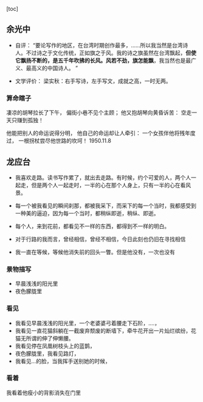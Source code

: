 [toc]

## 余光中
- 自评：
“要论写作的地区，在台湾时期创作最多，……所以我当然是台湾诗人。不过诗之于文化传统，正如旗之于风。我的诗之旗虽然在台湾飘起，**但使它飘扬不断的，是五千年吹拂的长风。风若不劲，旗怎能飘**，我当然也是最广义、最高义的中国诗人。 ”

- 文学评价：
梁实秋：右手写诗，左手写文，成就之高，一时无两。


### 算命瞎子
凄凉的胡琴拉长了下午，
偏街小巷不见个主顾；
他又抱胡琴向黄昏诉苦：
空走一天只赚到孤独！

他能把别人的命运说得分明，
他自己的命运却让人牵引：
一个女孩伴他将残年度过，
一根拐杖尝尽他世路的坎坷！
1950.11.8




## 龙应台

- 我喜欢走路。读书写作累了，就出去走路。有时候，约个可爱的人，两个人一起走，但是两个人一起走时，一半的心在那个人身上，只有一半的心在看风景。

- 每一个被我看见的瞬间刹那，都被我采下，而采下的每一个当时，我都感受到一种美的逼迫，因为每一个当时，都稍纵即逝，稍纵、即逝。

- 每个人，来到花前，都看见不一样的东西，都得到不一样的明白。

- 对于行路的我而言，曾经相信，曾经不相信，今日此刻也仍旧在寻找相信

- 我一直在等候，等候他消失前的回头一瞥。但是他没有，一次也没有

### 景物描写
- 早晨浅浅的阳光里
- 夜色朦胧里

### 看见
- 我看见早晨浅浅的阳光里，一个老婆婆弓着腰走下石阶，....，
- 我看见一直花猫斜躺在一截废弃颓废的断墙下，牵牛花开出一片灿烂缤纷，花猫无所谓的伸了伸懒腰。
- 我看见停在凤凰树枝头上的蓝鹊，
- 夜色朦胧里，我看见路灯，
- 我看见...的脸，当我挥手送别她的时候，

### 看着
我看着他瘦小的背影消失在门里

